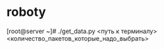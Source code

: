 # roboty

[root@server ~]# ./get_data.py <путь к терминалу> <количество_пакетов_которые_надо_выбрать>
  
  
